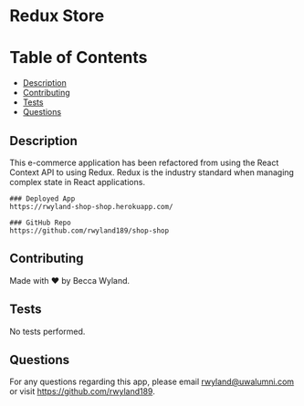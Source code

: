 # Redux Store

# Table of Contents
  * [Description](#description)
  * [Contributing](#contributing)
  * [Tests](#tests)
  * [Questions](#Questions)

  ## Description
  This e-commerce application has been refactored from using the React Context API to using Redux. Redux is the industry standard when managing complex state in React applications.

    ### Deployed App
    https://rwyland-shop-shop.herokuapp.com/

    ### GitHub Repo
    https://github.com/rwyland189/shop-shop

  ## Contributing
  Made with ❤️ by Becca Wyland.

  ## Tests
  No tests performed.

  ## Questions
  For any questions regarding this app, please email rwyland@uwalumni.com or visit https://github.com/rwyland189.
